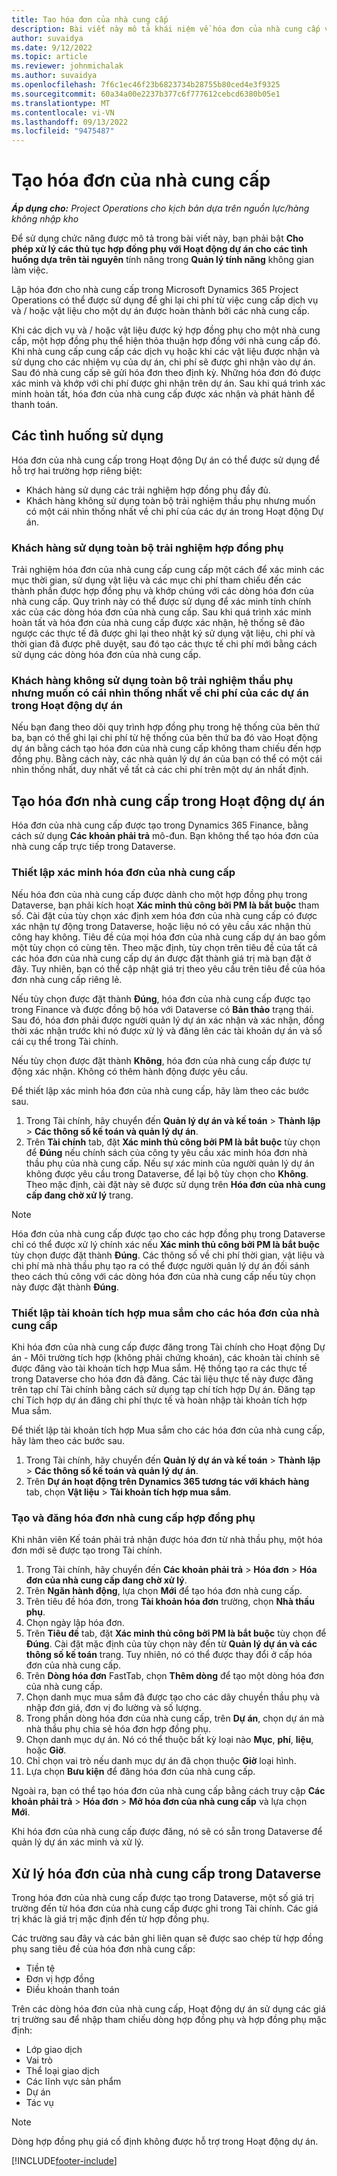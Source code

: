 ```yaml
---
title: Tạo hóa đơn của nhà cung cấp
description: Bài viết này mô tả khái niệm về hóa đơn của nhà cung cấp và giải thích cách tạo chúng trong Microsoft Dynamics 365 Project Operations.
author: suvaidya
ms.date: 9/12/2022
ms.topic: article
ms.reviewer: johnmichalak
ms.author: suvaidya
ms.openlocfilehash: 7f6c1ec46f23b6823734b28755b80ced4e3f9325
ms.sourcegitcommit: 60a34a00e2237b377c6f777612cebcd6380b05e1
ms.translationtype: MT
ms.contentlocale: vi-VN
ms.lasthandoff: 09/13/2022
ms.locfileid: "9475487"
---
```

# <a name="create-vendor-invoices"></a>Tạo hóa đơn của nhà cung cấp

_**Áp dụng cho:** Project Operations cho kịch bản dựa trên nguồn lực/hàng không nhập kho_

Để sử dụng chức năng được mô tả trong bài viết này, bạn phải bật **Cho phép xử lý các thủ tục hợp đồng phụ với Hoạt động dự án cho các tình huống dựa trên tài nguyên** tính năng trong **Quản lý tính năng** không gian làm việc.

Lập hóa đơn cho nhà cung cấp trong Microsoft Dynamics 365 Project Operations có thể được sử dụng để ghi lại chi phí từ việc cung cấp dịch vụ và / hoặc vật liệu cho một dự án được hoàn thành bởi các nhà cung cấp.

Khi các dịch vụ và / hoặc vật liệu được ký hợp đồng phụ cho một nhà cung cấp, một hợp đồng phụ thể hiện thỏa thuận hợp đồng với nhà cung cấp đó. Khi nhà cung cấp cung cấp các dịch vụ hoặc khi các vật liệu được nhận và sử dụng cho các nhiệm vụ của dự án, chi phí sẽ được ghi nhận vào dự án. Sau đó nhà cung cấp sẽ gửi hóa đơn theo định kỳ. Những hóa đơn đó được xác minh và khớp với chi phí được ghi nhận trên dự án. Sau khi quá trình xác minh hoàn tất, hóa đơn của nhà cung cấp được xác nhận và phát hành để thanh toán.

## <a name="scenarios-for-use"></a>Các tình huống sử dụng

Hóa đơn của nhà cung cấp trong Hoạt động Dự án có thể được sử dụng để hỗ trợ hai trường hợp riêng biệt:

- Khách hàng sử dụng các trải nghiệm hợp đồng phụ đầy đủ.
- Khách hàng không sử dụng toàn bộ trải nghiệm thầu phụ nhưng muốn có một cái nhìn thống nhất về chi phí của các dự án trong Hoạt động Dự án.

### <a name="customers-use-the-full-subcontracting-experiences"></a>Khách hàng sử dụng toàn bộ trải nghiệm hợp đồng phụ

Trải nghiệm hóa đơn của nhà cung cấp cung cấp một cách để xác minh các mục thời gian, sử dụng vật liệu và các mục chi phí tham chiếu đến các thành phần được hợp đồng phụ và khớp chúng với các dòng hóa đơn của nhà cung cấp. Quy trình này có thể được sử dụng để xác minh tính chính xác của các dòng hóa đơn của nhà cung cấp. Sau khi quá trình xác minh hoàn tất và hóa đơn của nhà cung cấp được xác nhận, hệ thống sẽ đảo ngược các thực tế đã được ghi lại theo nhật ký sử dụng vật liệu, chi phí và thời gian đã được phê duyệt, sau đó tạo các thực tế chi phí mới bằng cách sử dụng các dòng hóa đơn của nhà cung cấp.

### <a name="customers-dont-use-the-full-subcontracting-experiences-but-want-to-have-a-unified-view-of-costs-on-projects-in-project-operations"></a>Khách hàng không sử dụng toàn bộ trải nghiệm thầu phụ nhưng muốn có cái nhìn thống nhất về chi phí của các dự án trong Hoạt động dự án

Nếu bạn đang theo dõi quy trình hợp đồng phụ trong hệ thống của bên thứ ba, bạn có thể ghi lại chi phí từ hệ thống của bên thứ ba đó vào Hoạt động dự án bằng cách tạo hóa đơn của nhà cung cấp không tham chiếu đến hợp đồng phụ. Bằng cách này, các nhà quản lý dự án của bạn có thể có một cái nhìn thống nhất, duy nhất về tất cả các chi phí trên một dự án nhất định.

## <a name="create-vendor-invoices-in-project-operations"></a>Tạo hóa đơn nhà cung cấp trong Hoạt động dự án

Hóa đơn của nhà cung cấp được tạo trong Dynamics 365 Finance, bằng cách sử dụng **Các khoản phải trả** mô-đun. Bạn không thể tạo hóa đơn của nhà cung cấp trực tiếp trong Dataverse.

### <a name="set-up-vendor-invoice-verification"></a>Thiết lập xác minh hóa đơn của nhà cung cấp

Nếu hóa đơn của nhà cung cấp được dành cho một hợp đồng phụ trong Dataverse, bạn phải kích hoạt **Xác minh thủ công bởi PM là bắt buộc** tham số. Cài đặt của tùy chọn xác định xem hóa đơn của nhà cung cấp có được xác nhận tự động trong Dataverse, hoặc liệu nó có yêu cầu xác nhận thủ công hay không. Tiêu đề của mọi hóa đơn của nhà cung cấp dự án bao gồm một tùy chọn có cùng tên. Theo mặc định, tùy chọn trên tiêu đề của tất cả các hóa đơn của nhà cung cấp dự án được đặt thành giá trị mà bạn đặt ở đây. Tuy nhiên, bạn có thể cập nhật giá trị theo yêu cầu trên tiêu đề của hóa đơn nhà cung cấp riêng lẻ.

Nếu tùy chọn được đặt thành **Đúng**, hóa đơn của nhà cung cấp được tạo trong Finance và được đồng bộ hóa với Dataverse có **Bản thảo** trạng thái. Sau đó, hóa đơn phải được người quản lý dự án xác nhận và xác nhận, đồng thời xác nhận trước khi nó được xử lý và đăng lên các tài khoản dự án và sổ cái cụ thể trong Tài chính.

Nếu tùy chọn được đặt thành **Không**, hóa đơn của nhà cung cấp được tự động xác nhận. Không có thêm hành động được yêu cầu.

Để thiết lập xác minh hóa đơn của nhà cung cấp, hãy làm theo các bước sau.

1. Trong Tài chính, hãy chuyển đến **Quản lý dự án và kế toán** \> **Thành lập** \> **Các thông số kế toán và quản lý dự án**.
1. Trên **Tài chính** tab, đặt **Xác minh thủ công bởi PM là bắt buộc** tùy chọn để **Đúng** nếu chính sách của công ty yêu cầu xác minh hóa đơn nhà thầu phụ của nhà cung cấp. Nếu sự xác minh của người quản lý dự án không được yêu cầu trong Dataverse, để lại bộ tùy chọn cho **Không**. Theo mặc định, cài đặt này sẽ được sử dụng trên **Hóa đơn của nhà cung cấp đang chờ xử lý** trang.

> [!NOTE]
> Hóa đơn của nhà cung cấp được tạo cho các hợp đồng phụ trong Dataverse chỉ có thể được xử lý chính xác nếu **Xác minh thủ công bởi PM là bắt buộc** tùy chọn được đặt thành **Đúng**. Các thông số về chi phí thời gian, vật liệu và chi phí mà nhà thầu phụ tạo ra có thể được người quản lý dự án đối sánh theo cách thủ công với các dòng hóa đơn của nhà cung cấp nếu tùy chọn này được đặt thành **Đúng**.

### <a name="set-up-a-procurement-integration-account-for-vendor-invoices"></a>Thiết lập tài khoản tích hợp mua sắm cho các hóa đơn của nhà cung cấp

Khi hóa đơn của nhà cung cấp được đăng trong Tài chính cho Hoạt động Dự án - Môi trường tích hợp (không phải chứng khoán), các khoản tài chính sẽ được đăng vào tài khoản tích hợp Mua sắm. Hệ thống tạo ra các thực tế trong Dataverse cho hóa đơn đã đăng. Các tài liệu thực tế này được đăng trên tạp chí Tài chính bằng cách sử dụng tạp chí tích hợp Dự án. Đăng tạp chí Tích hợp dự án đăng chi phí thực tế và hoàn nhập tài khoản tích hợp Mua sắm.

Để thiết lập tài khoản tích hợp Mua sắm cho các hóa đơn của nhà cung cấp, hãy làm theo các bước sau.

1. Trong Tài chính, hãy chuyển đến **Quản lý dự án và kế toán** \> **Thành lập** \> **Các thông số kế toán và quản lý dự án**.
1. Trên **Dự án hoạt động trên Dynamics 365 tương tác với khách hàng** tab, chọn **Vật liệu** \> **Tài khoản tích hợp mua sắm**.

### <a name="create-and-post-subcontract-vendor-invoices"></a>Tạo và đăng hóa đơn nhà cung cấp hợp đồng phụ

Khi nhân viên Kế toán phải trả nhận được hóa đơn từ nhà thầu phụ, một hóa đơn mới sẽ được tạo trong Tài chính.

1. Trong Tài chính, hãy chuyển đến **Các khoản phải trả** \> **Hóa đơn** \> **Hóa đơn của nhà cung cấp đang chờ xử lý**.
1. Trên **Ngăn hành động**, lựa chọn **Mới** để tạo hóa đơn nhà cung cấp.
1. Trên tiêu đề hóa đơn, trong **Tài khoản hóa đơn** trường, chọn **Nhà thầu phụ**.
1. Chọn ngày lập hóa đơn.
1. Trên **Tiêu đề** tab, đặt **Xác minh thủ công bởi PM là bắt buộc** tùy chọn để **Đúng**. Cài đặt mặc định của tùy chọn này đến từ **Quản lý dự án và các thông số kế toán** trang. Tuy nhiên, nó có thể được thay đổi ở cấp hóa đơn của nhà cung cấp.
1. Trên **Dòng hóa đơn** FastTab, chọn **Thêm dòng** để tạo một dòng hóa đơn của nhà cung cấp.
1. Chọn danh mục mua sắm đã được tạo cho các dây chuyền thầu phụ và nhập đơn giá, đơn vị đo lường và số lượng.
1. Trong phần dòng hóa đơn của nhà cung cấp, trên **Dự án**, chọn dự án mà nhà thầu phụ chia sẻ hóa đơn hợp đồng phụ.
1. Chọn danh mục dự án. Nó có thể thuộc bất kỳ loại nào **Mục**, **phí**, **liệu**, hoặc **Giờ**.
1. Chỉ chọn vai trò nếu danh mục dự án đã chọn thuộc **Giờ** loại hình.
1. Lựa chọn **Bưu kiện** để đăng hóa đơn của nhà cung cấp.

Ngoài ra, bạn có thể tạo hóa đơn của nhà cung cấp bằng cách truy cập **Các khoản phải trả** \> **Hóa đơn** \> **Mở hóa đơn của nhà cung cấp** và lựa chọn **Mới**.

Khi hóa đơn của nhà cung cấp được đăng, nó sẽ có sẵn trong Dataverse để quản lý dự án xác minh và xử lý.

## <a name="vendor-invoice-processing-in-dataverse"></a>Xử lý hóa đơn của nhà cung cấp trong Dataverse

Trong hóa đơn của nhà cung cấp được tạo trong Dataverse, một số giá trị trường đến từ hóa đơn của nhà cung cấp được ghi trong Tài chính. Các giá trị khác là giá trị mặc định đến từ hợp đồng phụ.

Các trường sau đây và các bản ghi liên quan sẽ được sao chép từ hợp đồng phụ sang tiêu đề của hóa đơn nhà cung cấp:

- Tiền tệ
- Đơn vị hợp đồng
- Điều khoản thanh toán

Trên các dòng hóa đơn của nhà cung cấp, Hoạt động dự án sử dụng các giá trị trường sau để nhập tham chiếu dòng hợp đồng phụ và hợp đồng phụ mặc định:

- Lớp giao dịch
- Vai trò
- Thể loại giao dịch
- Các lĩnh vực sản phẩm
- Dự án
- Tác vụ

> [!NOTE]
> Dòng hợp đồng phụ giá cố định không được hỗ trợ trong Hoạt động dự án.

[!INCLUDE[footer-include](../includes/footer-banner.md)]
